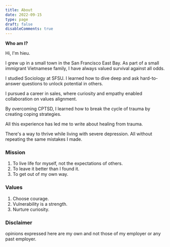 ```yaml
---
title: About
date: 2022-09-15
type: page
draft: false
disableComments: true
---
```


**Who am I?**

Hi, I'm hieu.

I grew up in a small town in the San Francisco East Bay. As part of a small immigrant Vietnamese family, I have always valued survival against all odds. 

I studied Sociology at SFSU. I learned how to dive deep and ask hard-to-answer questions to unlock potential in others.

I pursued a career in sales, where curiosity and empathy enabled collaboration on values alignment.

By overcoming CPTSD, I learned how to break the cycle of trauma by creating coping strategies. 

All this experience has led me to write about healing from trauma. 

There's a way to thrive while living with severe depression. All without repeating the same mistakes I made.

### Mission
1. To live life for myself, not the expectations of others.
2. To leave it better than I found it.
3. To get out of my own way.
    
### Values
1. Choose courage.
2. Vulnerability is a strength.
3. Nurture curiosity.

### Disclaimer
opinions expressed here are my own and not those of my employer or any past employer.
